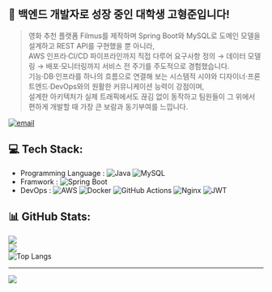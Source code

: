 ## 💫 백엔드 개발자로 성장 중인 대학생 고형준입니다!
> 영화 추천 플랫폼 Filmus를 제작하며 Spring Boot와 MySQL로 도메인 모델을 설계하고 REST API를 구현했을 뿐 아니라,  
> AWS 인프라·CI/CD 파이프라인까지 직접 다루어 요구사항 정의 → 데이터 모델링 → 배포·모니터링까지 서비스 전 주기를 주도적으로 경험했습니다.  
> 기능·DB·인프라를 하나의 흐름으로 연결해 보는 시스템적 시야와 디자이너·프론트엔드·DevOps와의 원활한 커뮤니케이션 능력이 강점이며,  
> 설계한 아키텍처가 실제 트래픽에서도 끊김 없이 동작하고 팀원들이 그 위에서 편하게 개발할 때 가장 큰 보람과 동기부여를 느낍니다.

[![email](https://img.shields.io/badge/Email-D14836?logo=gmail&logoColor=white)](mailto:taco9590@gmail.com) 

## 💻 Tech Stack:
- Programming Language : ![Java](https://img.shields.io/badge/java-%23ED8B00.svg?style=for-the-badge&logo=openjdk&logoColor=white) ![MySQL](https://img.shields.io/badge/mysql-4479A1.svg?style=for-the-badge&logo=mysql&logoColor=white) 
- Framwork : ![Spring Boot](https://img.shields.io/badge/spring%20boot-%236DB33F.svg?style=for-the-badge&logo=springboot&logoColor=white) 
- DevOps : ![AWS](https://img.shields.io/badge/AWS-%23FF9900.svg?style=for-the-badge&logo=amazon-aws&logoColor=white) ![Docker](https://img.shields.io/badge/docker-%230db7ed.svg?style=for-the-badge&logo=docker&logoColor=white) ![GitHub Actions](https://img.shields.io/badge/github%20actions-%232671E5.svg?style=for-the-badge&logo=githubactions&logoColor=white) ![Nginx](https://img.shields.io/badge/nginx-%23009639.svg?style=for-the-badge&logo=nginx&logoColor=white) ![JWT](https://img.shields.io/badge/JWT-black?style=for-the-badge&logo=JSON%20web%20tokens)

## 📊 GitHub Stats:
![](https://github-readme-stats.vercel.app/api?username=taco-recipe&theme=default_repocard&hide_border=false&include_all_commits=false&count_private=false)<br/>
![](https://nirzak-streak-stats.vercel.app/?user=taco-recipe&theme=default_repocard&hide_border=false)<br/>
![Top Langs](https://github-readme-stats.vercel.app/api/top-langs/?username=taco-recipe)

---
[![](https://visitcount.itsvg.in/api?id=taco-recipe&icon=0&color=0)](https://visitcount.itsvg.in)

<!-- Proudly created with GPRM ( https://gprm.itsvg.in ) -->
